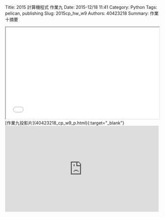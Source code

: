 Title: 2015 計算機程式 作業九
Date: 2015-12/18 11:41
Category: Python
Tags: pelican, publishing
Slug: 2015cp_hw_w9
Authors: 40423218
Summary: 作業十摘要
<iframe src="40423218_cp_w9_p.html" width="500" height="300"></iframe>
[作業九投影片](40423218_cp_w9_p.html){:target="_blank"}
<iframe src="https://player.vimeo.com/video/145895542" width="500" height="281" frameborder="0" webkitallowfullscreen mozallowfullscreen allowfullscreen></iframe>